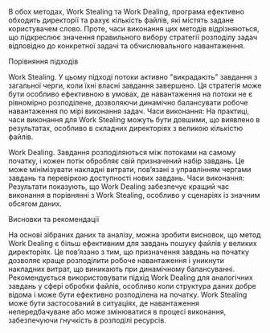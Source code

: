 В обох методах, Work Stealing та Work Dealing, програма ефективно обходить директорії та рахує кількість файлів, які містять задане користувачем слово. Проте, часи виконання цих методів відрізняються, що підкреслює значення правильного вибору стратегії розподілу задач відповідно до конкретної задачі та обчислювального навантаження.

Порівняння підходів

Work Stealing. 
У цьому підході потоки активно "викрадають" завдання з загальної черги, коли їхні власні завдання завершено. Ця стратегія може бути особливо ефективною в умовах, де навантаження на потоки не є рівномірно розподілене, дозволяючи динамічно балансувати робоче навантаження по мірі виконання задач.
Часи виконання: На практиці, часи виконання для Work Stealing можуть бути довшими, що виявлено в результатах, особливо в складних директоріях з великою кількістю файлів.

Work Dealing. 
Завдання розподіляються між потоками на самому початку, і кожен потік обробляє свій призначений набір завдань. Це може мінімізувати накладні витрати, пов’язані з управлінням чергами завдань та перевіркою доступності нових завдань.
Часи виконання: Результати показують, що Work Dealing забезпечує кращий час виконання в порівнянні з Work Stealing, особливо у сценаріях із значним обсягом даних.

Висновки та рекомендації

На основі зібраних даних та аналізу, можна зробити висновок, що метод Work Dealing є більш ефективним для завдань пошуку файлів у великих директоріях. Це пов’язано з тим, що призначення завдань на початку дозволяє краще розподілити робоче навантаження і уникнути накладних витрат, що виникають при динамічному балансуванні.
Рекомендується використовувати підхід Work Dealing для аналогічних завдань у сфері обробки файлів, особливо коли структура даних добре відома і може бути ефективно розподілена на початку. Work Stealing може бути застосований в ситуаціях, де навантаження непередбачуване або може змінюватися в процесі виконання, забезпечуючи гнучкість в розподілі ресурсів.
